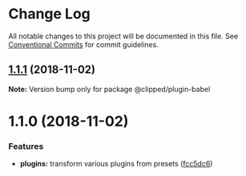 # Change Log

All notable changes to this project will be documented in this file.
See [Conventional Commits](https://conventionalcommits.org) for commit guidelines.

<a name="1.1.1"></a>
## [1.1.1](https://github.com/clippedjs/clipped/compare/@clipped/plugin-babel@1.1.0...@clipped/plugin-babel@1.1.1) (2018-11-02)

**Note:** Version bump only for package @clipped/plugin-babel





<a name="1.1.0"></a>
# 1.1.0 (2018-11-02)


### Features

* **plugins:** transform various plugins from presets ([fcc5dc6](https://github.com/clippedjs/clipped/commit/fcc5dc6))
